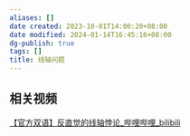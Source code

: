 ```yaml
---
aliases: []
date created: 2023-10-01T14:00:20+08:00
date modified: 2024-01-14T16:45:16+08:00
dg-publish: true
tags: []
title: 线轴问题
---
```


## 相关视频
[【官方双语】反直觉的线轴悖论\_哔哩哔哩\_bilibili](https://www.bilibili.com/video/BV1wF411k7EP/?-Arouter=story&buvid=XY630CE669F34078F341989B1EE06E60B0127&is_story_h5=false&mid=g8UDjEqHIS5oCexxb9oAEQ%3D%3D&p=1&plat_id=163&share_from=ugc&share_medium=android&share_plat=android&share_session_id=6384cf16-3451-4697-80b1-385a3e40070d&share_source=COPY&share_tag=s_i&timestamp=1695012228&unique_k=fmZYD2r&up_id=1767985786)